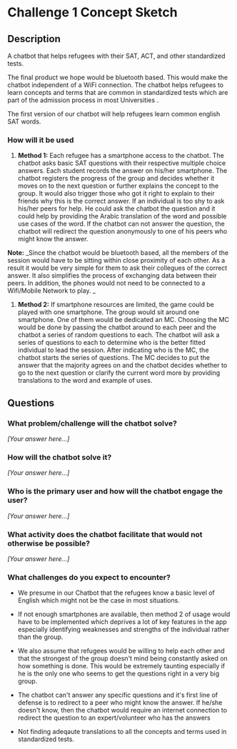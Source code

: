 # Challenge 1 Concept Sketch

## Description

A chatbot that helps refugees with their SAT, ACT, and other standardized tests.

The final product we hope would be bluetooth based. This would make the chatbot independent of a WiFi connection. The chatbot helps refugees to learn concepts and terms that are common in standardized tests which are part of the admission process in most Universities .  

The first version of our chatbot will help refugees learn common english SAT words.

### How will it  be used
1. **Method 1:**
Each refugee has a smartphone access to the chatbot. The chatbot asks basic SAT questions with their respective multiple choice answers. Each student records the answer on his/her smartphone. The chatbot registers the progress of the group and decides whether it moves on to the next question or further explains the concept to the group. It would also trigger those who got it right to explain to their friends why this is the correct answer. If an individual is too shy to ask his/her peers for help. He could ask the chatbot the question and it could help by providing the Arabic translation of the word and possible use cases of the word. If the chatbot can not answer the question, the chatbot will redirect the question anonymously to one of his peers who might know the answer.

**Note:** _Since the chatbot would be bluetooth based, all the members of the session would have to be sitting within close proximity of each other. As a result it would be very simple for them to ask their collegues of the correct answer. It also simplifies the process of exchanging data between their peers. In addition, the phones would not need to be connected to a Wifi/Mobile Network to play. _  

1. **Method 2:** If smartphone resources are limited, the game could be played with one smartphone. The group would sit around one smartphone. One of them would be dedicated an MC. Choosing the MC would be done by passing the chatbot around to each peer and the chatbot a series of random questions to each. The chatbot will ask a series of questions to each to determine who is the better fitted individual to lead the session. After indicating who is the MC, the chatbot starts the series of questions. The MC decides to put the answer that the majority agrees on and the chatbot decides whether to go to the next question or clarify the current word more by providing translations to the word and example of uses.

## Questions

### What problem/challenge will the chatbot solve?

*[Your answer here...]*

### How will the chatbot solve it?

*[Your answer here...]*

### Who is the primary user and how will the chatbot engage the user?

*[Your answer here...]*

### What activity does the chatbot facilitate that would not otherwise be possible?

*[Your answer here...]*

### What challenges do you expect to encounter?

* We presume in our Chatbot that the refugees know a basic level of English which might not be the case in most situations.

* If not enough smartphones are available, then method 2 of usage would have to be implemented which deprives a lot of key features in the app especially identifying weaknesses and strengths of the individual rather than the group.

* We also assume that refugees would be willing to help each other and that the strongest of the group doesn't mind being constantly asked on how something is done. This would be extremely taunting especially if he is the only one who seems to get the questions right in a very big group.

* The chatbot can't answer any specific questions and it's first line of defense is to redirect to a peer who might know the answer. If he/she  doesn't know, then the chatbot would require an internet connection to redirect the question to an expert/volunteer who has the answers

* Not finding adeqaute translations to all the concepts and terms used in standardized tests. 
